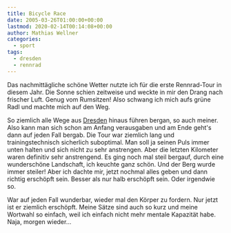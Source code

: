 ```yaml
---
title: Bicycle Race
date: 2005-03-26T01:00:00+00:00
lastmod: 2020-02-14T00:14:08+00:00
author: Mathias Wellner
categories:
  - sport
tags:
  - dresden
  - rennrad
---
```

Das nachmittägliche schöne Wetter nutzte ich für die erste Rennrad-Tour in diesem Jahr. Die Sonne schien zeitweise und weckte in mir den Drang nach frischer Luft. Genug vom Rumsitzen! Also schwang ich mich aufs grüne Radl und machte mich auf den Weg.
<!--more-->

So ziemlich alle Wege aus [Dresden](http://www.dresden.de) hinaus führen bergan, so auch meiner. Also kann man sich schon am Anfang verausgaben und am Ende geht's dann auf jeden Fall bergab. Die Tour war ziemlich lang und trainingstechnisch sicherlich suboptimal. Man soll ja seinen Puls immer unten halten und sich nicht zu sehr anstrengen. Aber die letzten Kilometer waren definitiv sehr anstrengend. Es ging noch mal steil bergauf, durch eine wunderschöne Landschaft, ich keuchte ganz schön. Und der Berg wurde immer steiler! Aber ich dachte mir, jetzt nochmal alles geben und dann richtig erschöpft sein. Besser als nur halb erschöpft sein. Oder irgendwie so.

War auf jeden Fall wunderbar, wieder mal den Körper zu fordern. Nur jetzt ist er ziemlich erschöpft. Meine Sätze sind auch so kurz und meine Wortwahl so einfach, weil ich einfach nicht mehr mentale Kapazität habe. Naja, morgen wieder...
